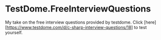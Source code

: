 # TestDome.FreeInterviewQuestions
My take on the free interview questions provided by testdome. Click [here][https://www.testdome.com/d/c-sharp-interview-questions/18] to test yourself.
